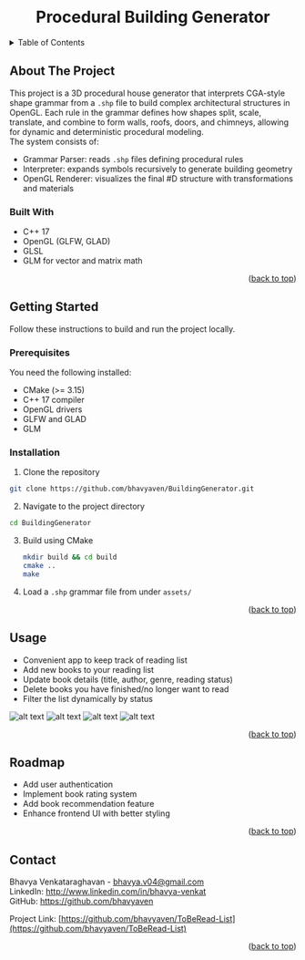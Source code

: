 <a id="readme-top"></a>

<!-- PROJECT LOGO -->
<br />
<div align="center">
  <h1 align="center">Procedural Building Generator</h1>
</div>


<!-- TABLE OF CONTENTS -->
<details>
  <summary>Table of Contents</summary>
  <ol>
    <li>
      <a href="#about-the-project">About The Project</a>
      <ul>
        <li><a href="#built-with">Built With</a></li>
      </ul>
    </li>
    <li>
      <a href="#getting-started">Getting Started</a>
      <ul>
        <li><a href="#prerequisites">Prerequisites</a></li>
        <li><a href="#installation">Installation</a></li>
      </ul>
    </li>
    <li><a href="#usage">Usage</a></li>
    <li><a href="#roadmap">Roadmap</a></li>
    <li><a href="#contact">Contact</a></li>
  </ol>
</details>


<!-- ABOUT THE PROJECT -->
## About The Project

This project is a 3D procedural house generator that interprets CGA-style shape grammar from a ```.shp``` file to build complex architectural structures in OpenGL.
Each rule in the grammar defines how shapes split, scale, translate, and combine to form walls, roofs, doors, and chimneys, allowing for dynamic and deterministic procedural modeling.   
The system consists of:
* Grammar Parser: reads ```.shp``` files defining procedural rules
* Interpreter: expands symbols recursively to generate building geometry
* OpenGL Renderer: visualizes the final #D structure with transformations and materials

### Built With
- C++ 17
- OpenGL (GLFW, GLAD)
- GLSL
- GLM for vector and matrix math

<p align="right">(<a href="#readme-top">back to top</a>)</p>


<!-- GETTING STARTED -->
## Getting Started

Follow these instructions to build and run the project locally. 

### Prerequisites
You need the following installed:
* CMake (>= 3.15)
* C++ 17 compiler
* OpenGL drivers
* GLFW and GLAD
* GLM

### Installation
1. Clone the repository
  ```sh
  git clone https://github.com/bhavyaven/BuildingGenerator.git
  ```
2. Navigate to the project directory
  ```sh
  cd BuildingGenerator
  ```
3. Build using CMake
    ```sh
    mkdir build && cd build
    cmake ..
    make
    ```
4. Load a ```.shp``` grammar file from under ```assets/```

<p align="right">(<a href="#readme-top">back to top</a>)</p>


<!-- USAGE EXAMPLES -->
## Usage
* Convenient app to keep track of reading list
* Add new books to your reading list
* Update book details (title, author, genre, reading status)
* Delete books you have finished/no longer want to read
* Filter the list dynamically by status

![alt text](<images/Screenshot 2025-10-22 155549.png>)
![alt text](<images/Screenshot 2025-10-22 155612.png>)
![alt text](<images/Screenshot 2025-10-22 155627.png>)
![alt text](<images/Screenshot 2025-10-22 155637.png>)

<p align="right">(<a href="#readme-top">back to top</a>)</p>


<!-- ROADMAP -->
## Roadmap

- Add user authentication
- Implement book rating system
- Add book recommendation feature
- Enhance frontend UI with better styling

<p align="right">(<a href="#readme-top">back to top</a>)</p>


<!-- CONTACT -->
## Contact

Bhavya Venkataraghavan - bhavya.v04@gmail.com   
LinkedIn: http://www.linkedin.com/in/bhavya-venkat    
GitHub: https://github.com/bhavyaven   

Project Link: [https://github.com/bhavyaven/ToBeRead-List](https://github.com/bhavyaven/ToBeRead-List)


<p align="right">(<a href="#readme-top">back to top</a>)</p>


